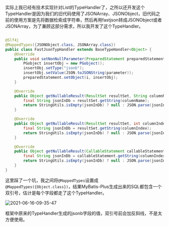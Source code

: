 实际上我已经有技术实现针对List的TypeHandler了，之所以还开发这个TypeHandler是因为我们的旧代码使用了JSONArray、JSONObject，旧代码之前的使用方案是先将数据检索成字符串，然后再用fastjson转成JSONObject或者JSONArray，为了兼顾这部分需求，所以我开发了这个TypeHandler。

~~~ java

@Slf4j
@MappedTypes({JSONObject.class, JSONArray.class})
public class FastJsonTypHandler extends BaseTypeHandler<Object> {
    @Override
    public void setNonNullParameter(PreparedStatement preparedStatement, int i, Object parameter, JdbcType jdbcType) throws SQLException {
        PGobject insertObj = new PGobject();
        insertObj.setType("jsonb");
        insertObj.setValue(JSON.toJSONString(parameter));
        preparedStatement.setObject(i, insertObj);
    }

    @Override
    public Object getNullableResult(ResultSet resultSet, String columnName) throws SQLException {
        final String jsonInDb = resultSet.getString(columnName);
        return StringUtils.isEmpty(jsonInDb) ? null : JSON.parse(jsonInDb);
    }

    @Override
    public Object getNullableResult(ResultSet resultSet, int columnIndex) throws SQLException {
        final String jsonInDb = resultSet.getString(columnIndex);
        return StringUtils.isEmpty(jsonInDb) ? null : JSON.parse(jsonInDb);
    }

    @Override
    public Object getNullableResult(CallableStatement callableStatement, int columnIndex) throws SQLException {
        final String jsonInDb = callableStatement.getString(columnIndex);
        return StringUtils.isEmpty(jsonInDb) ? null : JSON.parse(jsonInDb);
    }
}

~~~

这里踩了一个坑，我之间将`@MappedTypes`设置成`@MappedTypes({Object.class})`，结果MyBatis-Plus生成出来的SQL都包含一个双引号，估计是每个字段都走了这个TypeHandler。

![2021-06-16-09-35-47](https://junjie2018sz.oss-cn-shenzhen.aliyuncs.com/images/2021-06-16-09-35-47.png)

框架中原来的TypeHandler生成的jsonb字段的值，双引号前会加反斜线，不是太方便使用。